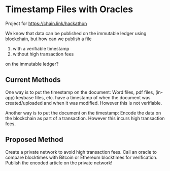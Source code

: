 # Timestamp Files with Oracles

Project for https://chain.link/hackathon

We know that data can be published on the immutable ledger using blockchain, but how can we publish a file
1) with a verifiable timestamp
2) without high transaction fees

on the immutable ledger?

## Current Methods

One way is to put the timestamp on the document: 
Word files, pdf files, (in-app) keybase files, etc. have a timestamp of when the document was created/uploaded and when it was modified. However this is not verifiable.

Another way is to put the document on the timestamp: 
Encode the data on the blockchain as part of a transaction. However this incurs high transaction fees.

## Proposed Method

Create a private network to avoid high transaction fees. Call an oracle to compare blocktimes with Bitcoin or Ethereum blocktimes for verification. Publish the encoded article on the private network!
